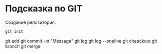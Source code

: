# Подсказка по GIT

Создание репозитория:
```sh
git init
```
 
git add
git commit -m "Message"
git log 
git log --oneline
git cheackout
git branch
git merge